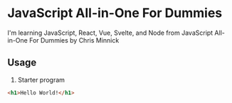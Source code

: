 # JavaScript All-in-One For Dummies

I'm learning JavaScript, React, Vue, Svelte, and Node from
JavaScript All-in-One For Dummies by Chris Minnick

## Usage

1. Starter program

```HTML
<h1>Hello World!</h1>
```
